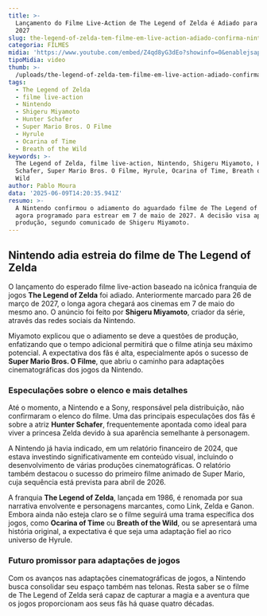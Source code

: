 ```yaml
---
title: >-
  Lançamento do Filme Live-Action de The Legend of Zelda é Adiado para Maio de
  2027
slug: the-legend-of-zelda-tem-filme-em-live-action-adiado-confirma-nintendo
categoria: FILMES
midia: 'https://www.youtube.com/embed/Z4qd8yG3dEo?showinfo=0&enablejsapi=1'
tipoMidia: video
thumb: >-
  /uploads/the-legend-of-zelda-tem-filme-em-live-action-adiado-confirma-nintendo-thumb.png
tags:
  - The Legend of Zelda
  - filme live-action
  - Nintendo
  - Shigeru Miyamoto
  - Hunter Schafer
  - Super Mario Bros. O Filme
  - Hyrule
  - Ocarina of Time
  - Breath of the Wild
keywords: >-
  The Legend of Zelda, filme live-action, Nintendo, Shigeru Miyamoto, Hunter
  Schafer, Super Mario Bros. O Filme, Hyrule, Ocarina of Time, Breath of the
  Wild
author: Pablo Moura
data: '2025-06-09T14:20:35.941Z'
resumo: >-
  A Nintendo confirmou o adiamento do aguardado filme de The Legend of Zelda,
  agora programado para estrear em 7 de maio de 2027. A decisão visa aprimorar a
  produção, segundo comunicado de Shigeru Miyamoto.
---
```


## Nintendo adia estreia do filme de The Legend of Zelda

<blockquote class="twitter-tweet"><a href="https://twitter.com/user/status/1932075231885382103"></a></blockquote>

O lançamento do esperado filme live-action baseado na icônica franquia de jogos **The Legend of Zelda** foi adiado. Anteriormente marcado para 26 de março de 2027, o longa agora chegará aos cinemas em 7 de maio do mesmo ano. O anúncio foi feito por **Shigeru Miyamoto**, criador da série, através das redes sociais da Nintendo.

Miyamoto explicou que o adiamento se deve a questões de produção, enfatizando que o tempo adicional permitirá que o filme atinja seu máximo potencial. A expectativa dos fãs é alta, especialmente após o sucesso de **Super Mario Bros. O Filme**, que abriu o caminho para adaptações cinematográficas dos jogos da Nintendo.

### Especulações sobre o elenco e mais detalhes

Até o momento, a Nintendo e a Sony, responsável pela distribuição, não confirmaram o elenco do filme. Uma das principais especulações dos fãs é sobre a atriz **Hunter Schafer**, frequentemente apontada como ideal para viver a princesa Zelda devido à sua aparência semelhante à personagem.

A Nintendo já havia indicado, em um relatório financeiro de 2024, que estava investindo significativamente em conteúdo visual, incluindo o desenvolvimento de várias produções cinematográficas. O relatório também destacou o sucesso do primeiro filme animado de Super Mario, cuja sequência está prevista para abril de 2026.

A franquia **The Legend of Zelda**, lançada em 1986, é renomada por sua narrativa envolvente e personagens marcantes, como Link, Zelda e Ganon. Embora ainda não esteja claro se o filme seguirá uma trama específica dos jogos, como **Ocarina of Time** ou **Breath of the Wild**, ou se apresentará uma história original, a expectativa é que seja uma adaptação fiel ao rico universo de Hyrule.

### Futuro promissor para adaptações de jogos

Com os avanços nas adaptações cinematográficas de jogos, a Nintendo busca consolidar seu espaço também nas telonas. Resta saber se o filme de The Legend of Zelda será capaz de capturar a magia e a aventura que os jogos proporcionam aos seus fãs há quase quatro décadas.
